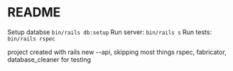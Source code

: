 # README

Setup databse `bin/rails db:setup`
Run server: `bin/rails s`
Run tests: `bin/rails rspec`

project created with rails new --api, skipping most things
rspec, fabricator, database_cleaner for testing
